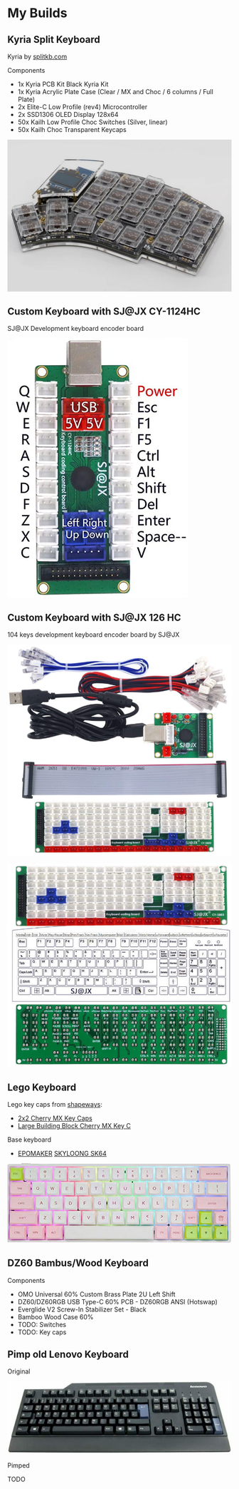 # My Builds

## Kyria Split Keyboard

Kyria by [splitkb.com](https://splitkb.com/)

Components

- 1x Kyria PCB Kit Black Kyria Kit
- 1x Kyria Acrylic Plate Case (Clear / MX and Choc / 6 columns / Full Plate)
- 2x Elite-C Low Profile (rev4) Microcontroller
- 2x SSD1306 OLED Display 128x64
- 50x Kailh Low Profile Choc Switches (Silver, linear)
- 50x Kailh Choc Transparent Keycaps

![kyria-split-keyboard](_kyria-split-keyboard.png)

## Custom Keyboard with SJ@JX CY-1124HC

SJ@JX Development keyboard encoder board

![SJ-at-JX-1124](_SJ-at-JX-1124.png)

## Custom Keyboard with SJ@JX 126 HC

104 keys development keyboard encoder board by SJ@JX

![SJ-at-JX-126-HC](_SJ-at-JX-126-HC-pic1.png)

![SJ-at-JX-126-HC](_SJ-at-JX-126-HC-pic2.png)

## Lego Keyboard

Lego key caps from [shapeways](https://www.shapeways.com/):

- [2x2 Cherry MX Key Caps](https://www.shapeways.com/product/PQBFDE5ZA/2x2-set-of-20-building-block-cherry-mx-key-caps?optionId=64245335)
- [Large Building Block Cherry MX Key C](https://www.shapeways.com/product/EAAWYPRN5/0003-set-of-large-building-block-cherry-mx-key-c?optionId=64588160)

Base keyboard

- [EPOMAKER](https://epomaker.com/) [SKYLOONG SK64](https://epomaker.com/products/sk64abs)

![epomaker-skyloong-sk64](_epomaker-skyloong-sk64.png)

## DZ60 Bambus/Wood Keyboard

Components

- OMO Universal 60% Custom Brass Plate 2U Left Shift
- DZ60/DZ60RGB USB Type-C 60% PCB - DZ60RGB ANSI (Hotswap)
- Everglide V2 Screw-In Stabilizer Set - Black
- Bamboo Wood Case 60%
- TODO: Switches
- TODO: Key caps

## Pimp old Lenovo Keyboard

Original

![lenovo-sk-8825](_lenovo-sk-8825.jpg)

Pimped

TODO
